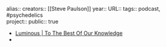 alias::
creators:: [[Steve Paulson]] 
year::
URL::
tags:: podcast, #psychedelics  
project::
public:: true

- [Luminous | To The Best Of Our Knowledge](https://www.ttbook.org/series/luminous)
-